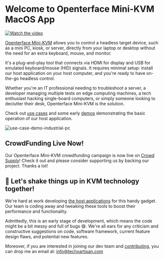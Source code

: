 # Welcome to Openterface Mini-KVM MacOS App

[![Watch the video](https://img.youtube.com/vi/r3HNUflWGOY/0.jpg)](https://www.youtube.com/watch?v=r3HNUflWGOY)

[Openterface Mini-KVM](https://openterface.com/quick-start/) allows you to control a headless target device, such as a mini PC, kiosk, or server, directly from your laptop or desktop without the need for an extra keyboard, mouse, and monitor.

It's a plug-and-play tool that connects via HDMI for display and USB for emulated keyboard/mouse (HID) signals. It requires minimal setup: install our host application on your host computer, and you're ready to have on-the-go headless control.

Whether you're an IT professional needing to troubleshoot a server, a developer managing multiple tests on edge computing machines, a tech enthusiast hacking single-board computers, or simply someone looking to declutter their desk, Openterface Mini-KVM is the solution.

Check out [use cases](https://openterface.com/use-cases/) and some early [demos](https://openterface.com/basic-testing/) demonstrating the basic operation of our host application.

![use-case-demo-industrial-pc](https://openterface.com/images/product/use-case-demo-industrial-pc.jpg)

## CrowdFunding Live Now!

Our Openterface Mini-KVM crowdfunding campaign is now live on [Crowd Supply](https://www.crowdsupply.com/techxartisan/openterface-mini-kvm)! Check it out and please consider supporting us by backing our project. Thanks a lot!

## 🚀 **Let's shake things up in KVM technology together!**

We're hard at work developing [the host applications](https://openterface.com/quick-start/#install-host-application) for this handy gadget. Our team is coding away and tweaking these tools to boost their performance and functionality.

Admittedly, this is an early stage of development, which means the code might be a bit messy and full of bugs 😅. We're all ears for any criticism and constructive suggestions on code, software framework, current feature design flaws, and potential new features.

Moreover, if you are interested in joining our dev team and [contributing](https://openterface.com/contributing/), you can drop me an email at: info@techxartisan.com